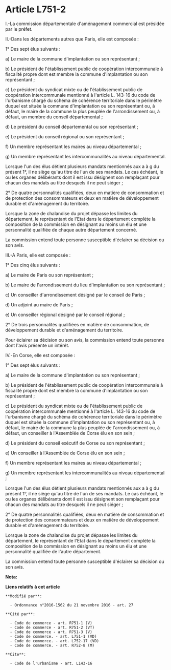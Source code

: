 # Article L751-2

I.-La commission départementale d'aménagement commercial est présidée par le préfet. 

II.-Dans les départements autres que Paris, elle est composée : 

1° Des sept élus suivants : 

a) Le maire de la commune d'implantation ou son représentant ; 

b) Le président de l'établissement public de coopération intercommunale à fiscalité propre dont est membre la commune
d'implantation ou son représentant ; 

c) Le président du syndicat mixte ou de l'établissement public de coopération intercommunale mentionné à l'article L. 143-16
du code de l'urbanisme chargé du schéma de cohérence territoriale dans le périmètre duquel est située la commune
d'implantation ou son représentant ou, à défaut, le maire de la commune la plus peuplée de l'arrondissement ou, à défaut, un
membre du conseil départemental ; 

d) Le président du conseil départemental ou son représentant ; 

e) Le président du conseil régional ou son représentant ; 

f) Un membre représentant les maires au niveau départemental ; 

g) Un membre représentant les intercommunalités au niveau départemental. 

Lorsque l'un des élus détient plusieurs mandats mentionnés aux a à g du présent 1°, il ne siège qu'au titre de l'un de ses
mandats. Le cas échéant, le ou les organes délibérants dont il est issu désignent son remplaçant pour chacun des mandats au
titre desquels il ne peut siéger ; 

2° De quatre personnalités qualifiées, deux en matière de consommation et de protection des consommateurs et deux en matière
de développement durable et d'aménagement du territoire. 

Lorsque la zone de chalandise du projet dépasse les limites du département, le représentant de l'Etat dans le département
complète la composition de la commission en désignant au moins un élu et une personnalité qualifiée de chaque autre
département concerné. 

La commission entend toute personne susceptible d'éclairer sa décision ou son avis. 

III.-A Paris, elle est composée : 

1° Des cinq élus suivants : 

a) Le maire de Paris ou son représentant ; 

b) Le maire de l'arrondissement du lieu d'implantation ou son représentant ; 

c) Un conseiller d'arrondissement désigné par le conseil de Paris ; 

d) Un adjoint au maire de Paris ; 

e) Un conseiller régional désigné par le conseil régional ; 

2° De trois personnalités qualifiées en matière de consommation, de développement durable et d'aménagement du territoire. 

Pour éclairer sa décision ou son avis, la commission entend toute personne dont l'avis présente un intérêt. 

IV.-En Corse, elle est composée : 

1° Des sept élus suivants : 

a) Le maire de la commune d'implantation ou son représentant ; 

b) Le président de l'établissement public de coopération intercommunale à fiscalité propre dont est membre la commune
d'implantation ou son représentant ; 

c) Le président du syndicat mixte ou de l'établissement public de coopération intercommunale mentionné à l'article L. 143-16
du code de l'urbanisme chargé du schéma de cohérence territoriale dans le périmètre duquel est située la commune
d'implantation ou son représentant ou, à défaut, le maire de la commune la plus peuplée de l'arrondissement ou, à défaut, un
conseiller à l'Assemblée de Corse élu en son sein ; 

d) Le président du conseil exécutif de Corse ou son représentant ; 

e) Un conseiller à l'Assemblée de Corse élu en son sein ; 

f) Un membre représentant les maires au niveau départemental ; 

g) Un membre représentant les intercommunalités au niveau départemental ; 

Lorsque l'un des élus détient plusieurs mandats mentionnés aux a à g du présent 1°, il ne siège qu'au titre de l'un de ses
mandats. Le cas échéant, le ou les organes délibérants dont il est issu désignent son remplaçant pour chacun des mandats au
titre desquels il ne peut siéger ; 

2° De quatre personnalités qualifiées, deux en matière de consommation et de protection des consommateurs et deux en matière
de développement durable et d'aménagement du territoire. 

Lorsque la zone de chalandise du projet dépasse les limites du département, le représentant de l'Etat dans le département
complète la composition de la commission en désignant au moins un élu et une personnalité qualifiée de l'autre département. 

La commission entend toute personne susceptible d'éclairer sa décision ou son avis.

**Nota:**



**Liens relatifs à cet article**

	**Modifié par**:

	  - Ordonnance n°2016-1562 du 21 novembre 2016 - art. 27

	**Cité par**:

	  - Code de commerce - art. R751-1 (V)
	  - Code de commerce - art. R751-2 (VT)
	  - Code de commerce - art. R751-3 (V)
	  - Code de commerce. - art. L751-1 (VD)
	  - Code de commerce. - art. L752-17 (VD)
	  - Code de commerce. - art. R752-8 (M)

	**Cite**:

	  - Code de l'urbanisme - art. L143-16
